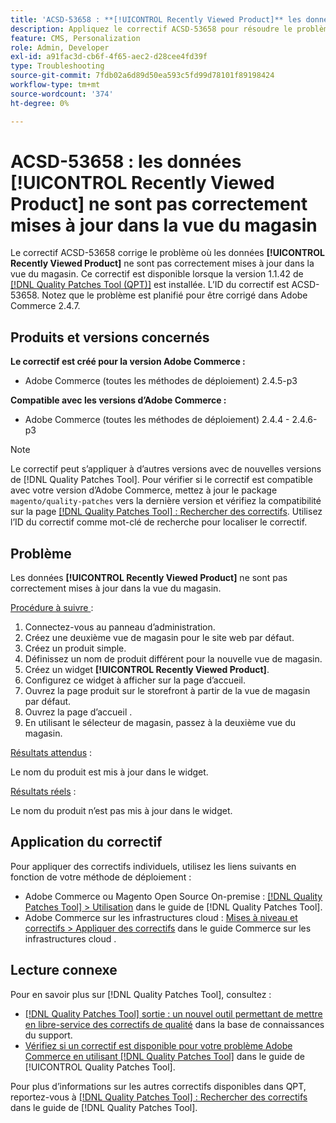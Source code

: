 ```yaml
---
title: 'ACSD-53658 : **[!UICONTROL Recently Viewed Product]** les données ne sont pas correctement mises à jour dans la vue du magasin'
description: Appliquez le correctif ACSD-53658 pour résoudre le problème d’Adobe Commerce où les données **[!UICONTROL Recently Viewed Product]** ne sont pas correctement mises à jour dans la vue du magasin.
feature: CMS, Personalization
role: Admin, Developer
exl-id: a91fac3d-cb6f-4f65-aec2-d28cee4fd39f
type: Troubleshooting
source-git-commit: 7fdb02a6d89d50ea593c5fd99d78101f89198424
workflow-type: tm+mt
source-wordcount: '374'
ht-degree: 0%

---
```


# ACSD-53658 : les données **[!UICONTROL Recently Viewed Product]** ne sont pas correctement mises à jour dans la vue du magasin

Le correctif ACSD-53658 corrige le problème où les données **[!UICONTROL Recently Viewed Product]** ne sont pas correctement mises à jour dans la vue du magasin. Ce correctif est disponible lorsque la version 1.1.42 de [[!DNL Quality Patches Tool (QPT)]](https://experienceleague.adobe.com/en/docs/commerce-operations/tools/quality-patches-tool/quality-patches-tool-to-self-serve-quality-patches) est installée. L’ID du correctif est ACSD-53658. Notez que le problème est planifié pour être corrigé dans Adobe Commerce 2.4.7.

## Produits et versions concernés

**Le correctif est créé pour la version Adobe Commerce :**

* Adobe Commerce (toutes les méthodes de déploiement) 2.4.5-p3

**Compatible avec les versions d’Adobe Commerce :**

* Adobe Commerce (toutes les méthodes de déploiement) 2.4.4 - 2.4.6-p3

>[!NOTE]
>
>Le correctif peut s’appliquer à d’autres versions avec de nouvelles versions de [!DNL Quality Patches Tool]. Pour vérifier si le correctif est compatible avec votre version d’Adobe Commerce, mettez à jour le package `magento/quality-patches` vers la dernière version et vérifiez la compatibilité sur la page [[!DNL Quality Patches Tool] : Rechercher des correctifs](https://experienceleague.adobe.com/tools/commerce-quality-patches/index.html). Utilisez l’ID du correctif comme mot-clé de recherche pour localiser le correctif.

## Problème

Les données **[!UICONTROL Recently Viewed Product]** ne sont pas correctement mises à jour dans la vue du magasin.

<u>Procédure à suivre </u> :

1. Connectez-vous au panneau d’administration.
1. Créez une deuxième vue de magasin pour le site web par défaut.
1. Créez un produit simple.
1. Définissez un nom de produit différent pour la nouvelle vue de magasin.
1. Créez un widget **[!UICONTROL Recently Viewed Product]**.
1. Configurez ce widget à afficher sur la page d’accueil.
1. Ouvrez la page produit sur le storefront à partir de la vue de magasin par défaut.
1. Ouvrez la page d’accueil .
1. En utilisant le sélecteur de magasin, passez à la deuxième vue du magasin.

<u>Résultats attendus</u> :

Le nom du produit est mis à jour dans le widget.

<u>Résultats réels</u> :

Le nom du produit n’est pas mis à jour dans le widget.

## Application du correctif

Pour appliquer des correctifs individuels, utilisez les liens suivants en fonction de votre méthode de déploiement :

* Adobe Commerce ou Magento Open Source On-premise : [[!DNL Quality Patches Tool] > Utilisation](/help/tools/quality-patches-tool/usage.md) dans le guide de [!DNL Quality Patches Tool].
* Adobe Commerce sur les infrastructures cloud : [Mises à niveau et correctifs > Appliquer des correctifs](https://experienceleague.adobe.com/docs/commerce-cloud-service/user-guide/develop/upgrade/apply-patches.html) dans le guide Commerce sur les infrastructures cloud .

## Lecture connexe

Pour en savoir plus sur [!DNL Quality Patches Tool], consultez :

* [[!DNL Quality Patches Tool] sortie : un nouvel outil permettant de mettre en libre-service des correctifs de qualité](https://experienceleague.adobe.com/en/docs/commerce-operations/tools/quality-patches-tool/quality-patches-tool-to-self-serve-quality-patches) dans la base de connaissances du support.
* [Vérifiez si un correctif est disponible pour votre problème Adobe Commerce en utilisant [!DNL Quality Patches Tool]](/help/tools/quality-patches-tool/patches-available-in-qpt/check-patch-for-magento-issue-with-magento-quality-patches.md) dans le guide de [!UICONTROL Quality Patches Tool].


Pour plus d’informations sur les autres correctifs disponibles dans QPT, reportez-vous à [[!DNL Quality Patches Tool] : Rechercher des correctifs](https://experienceleague.adobe.com/tools/commerce-quality-patches/index.html) dans le guide de [!DNL Quality Patches Tool].
